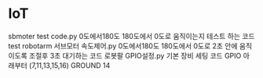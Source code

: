 # IoT
sbmoter test code.py 0도에서180도     180도에서 0도로 움직이는지 테스트 하는 코드
test robotarm 서브모터 속도제어.py     0도에서180도 180도에서 0도로 2초 안에 움직이도록 조절후 3초 대기하는 코드
로봇팔 GPIO설정.py   기본 장비 세팅 코드 GPIO 아래부터 (7,11,13,15,16) GROUND 14

